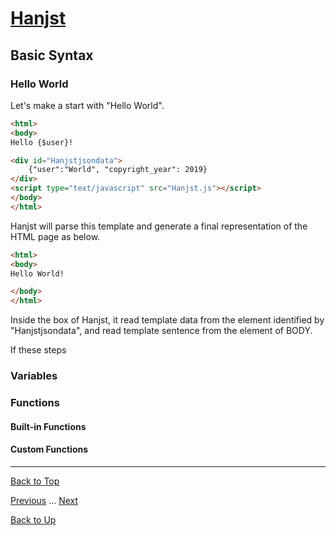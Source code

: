 # [Hanjst](/hanjst/index)
## Basic Syntax
### Hello World

Let's make a start with "Hello World".

```html
<html>
<body>
Hello {$user}!

<div id="Hanjstjsondata">
	{"user":"World", "copyright_year": 2019}
</div>
<script type="text/javascript" src="Hanjst.js"></script>
</body>
</html>
```

Hanjst will parse this template and generate a final representation of the HTML page as below.

```html
<html>
<body>
Hello World!

</body>
</html>
```
Inside the box of Hanjst, it read template data from the element identified by "Hanjstjsondata", and read template sentence from the element of BODY.

If these steps


### Variables

### Functions

#### Built-in Functions

#### Custom Functions


----
[Back to Top](/hanjst/hanjst-syntax)

[Previous](./hanjst-debug) ... [Next](./)

[Back to Up](/hanjst/index)
<!--stackedit_data:
eyJoaXN0b3J5IjpbLTkwNjI4NTA4MF19
-->
